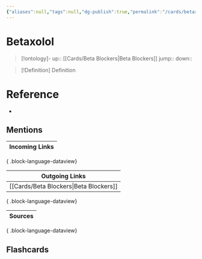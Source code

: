 ```yaml
---
{"aliases":null,"tags":null,"dg-publish":true,"permalink":"/cards/betaxolol/","dgPassFrontmatter":true}
---
```


# Betaxolol

> [!ontology]-
> up:: [[Cards/Beta Blockers\|Beta Blockers]]
> jump:: 
> down:: 

> [!Definition] Definition

# Reference

- 

## Mentions

| Incoming Links |
| -------------- |

{ .block-language-dataview}

| Outgoing Links                            |
| ----------------------------------------- |
| [[Cards/Beta Blockers\|Beta Blockers]] |

{ .block-language-dataview}

| Sources |
| ------- |

{ .block-language-dataview}

## Flashcards